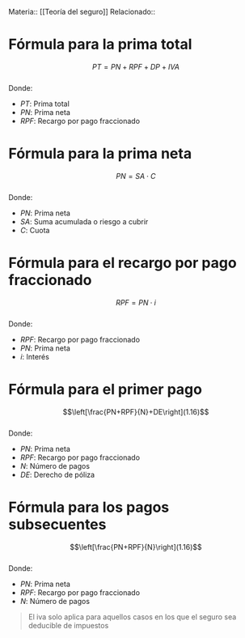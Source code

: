 Materia:: [[Teoría del seguro]]
Relacionado:: 
# Fórmula para la prima total
$$PT= PN + RPF + DP + IVA$$  
Donde:  
- $PT:$ Prima total  
- $PN:$ Prima neta  
- $RPF:$ Recargo por pago fraccionado
# Fórmula para la prima neta
$$PN= SA \cdot C$$  
Donde:  
- $PN:$ Prima neta  
- $SA:$ Suma acumulada o riesgo a cubrir  
- $C:$ Cuota 
# Fórmula para el recargo por pago fraccionado
$$RPF= PN \cdot i$$  
Donde:  
- $RPF:$ Recargo por pago fraccionado  
- $PN:$ Prima neta  
- $i:$ Interés
# Fórmula para el primer pago
$$\left[\frac{PN+RPF}{N}+DE\right](1.16)$$  
Donde:  
- $PN:$ Prima neta  
- $RPF:$ Recargo por pago fraccionado  
- $N:$ Número de pagos  
- $DE:$ Derecho de póliza
# Fórmula para los pagos subsecuentes
$$\left[\frac{PN+RPF}{N}\right](1.16)$$  
Donde:  
- $PN$: Prima neta  
- $RPF:$ Recargo por pago fraccionado  
- $N:$ Número de pagos

> El iva solo aplica para aquellos casos en los que el seguro sea deducible de impuestos